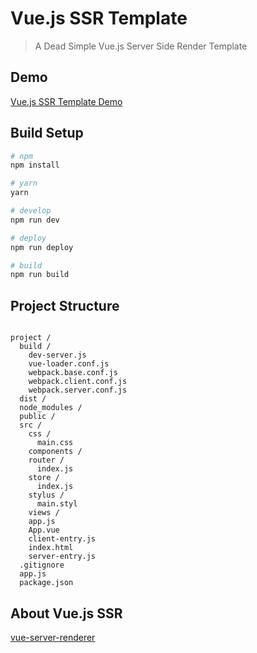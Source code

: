 # Vue.js SSR Template 

> A Dead Simple Vue.js Server Side Render Template 

## Demo

[Vue.js SSR Template Demo](http://ssr.ccforward.net/)

## Build Setup

``` bash
# npm
npm install

# yarn
yarn

# develop
npm run dev

# deploy
npm run deploy

# build 
npm run build
```

## Project Structure

```

project /
  build /
    dev-server.js
    vue-loader.conf.js
    webpack.base.conf.js
    webpack.client.conf.js
    webpack.server.conf.js
  dist /
  node_modules /
  public /
  src /
    css /
      main.css
    components /
    router /
      index.js
    store /
      index.js
    stylus /
      main.styl
    views /
    app.js
    App.vue
    client-entry.js
    index.html
    server-entry.js
  .gitignore
  app.js
  package.json
```

## About Vue.js SSR
[vue-server-renderer](https://github.com/vuejs/vue/tree/dev/packages/vue-server-renderer)

